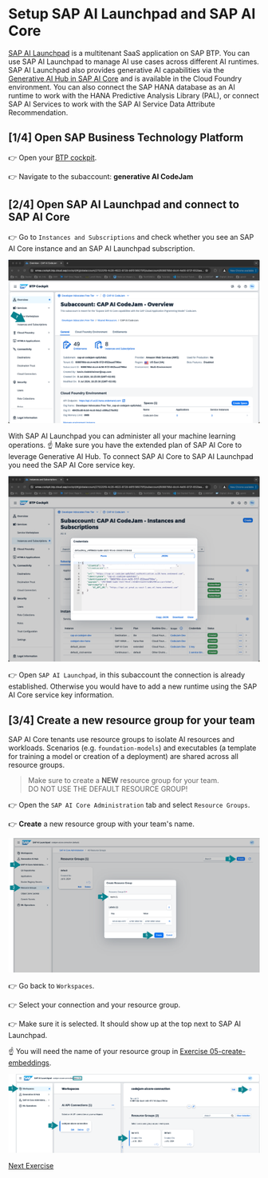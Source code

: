 # Setup SAP AI Launchpad and SAP AI Core
[SAP AI Launchpad](https://help.sap.com/docs/ai-launchpad) is a multitenant SaaS application on SAP BTP. You can use SAP AI Launchpad to manage AI use cases across different AI runtimes. SAP AI Launchpad also provides generative AI capabilities via the [Generative AI Hub in SAP AI Core](https://help.sap.com/docs/sap-ai-core/sap-ai-core-service-guide/generative-ai-hub-in-sap-ai-core-7db524ee75e74bf8b50c167951fe34a5) and is available in the Cloud Foundry environment. You can also connect the SAP HANA database as an AI runtime to work with the HANA Predictive Analysis Library (PAL), or connect SAP AI Services to work with the SAP AI Service Data Attribute Recommendation.

## [1/4] Open SAP Business Technology Platform
👉 Open your [BTP cockpit](https://emea.cockpit.btp.cloud.sap/cockpit).

👉 Navigate to the subaccount: **generative AI CodeJam**

## [2/4] Open SAP AI Launchpad and connect to SAP AI Core
👉 Go to `Instances and Subscriptions` and check whether you see an SAP AI Core instance and an SAP AI Launchpad subscription.

![BTP Cockpit](images/btp.png)

With SAP AI Launchpad you can administer all your machine learning operations. ☝️ Make sure you have the extended plan of SAP AI Core to leverage Generative AI Hub. To connect SAP AI Core to SAP AI Launchpad you need the SAP AI Core service key.

![SAP AI Core service key](images/service-key.png)

👉 Open `SAP AI Launchpad`, in this subaccount the connection is already established. Otherwise you would have to add a new runtime using the SAP AI Core service key information.

## [3/4] Create a new resource group for your team
SAP AI Core tenants use resource groups to isolate AI resources and workloads. Scenarios (e.g. `foundation-models`)
and executables (a template for training a model or creation of a deployment) are shared across all resource groups.

> Make sure to create a **NEW** resource group for your team.</br> DO NOT USE THE DEFAULT RESOURCE GROUP!

👉 Open the `SAP AI Core Administration` tab and select `Resource Groups`. 

👉 **Create** a new resource group with your team's name.

![SAP AI Launchpad - Recourse Group 1/2](images/resource_group.png)

👉 Go back to `Workspaces`.

👉 Select your connection and your resource group.

👉 Make sure it is selected. It should show up at the top next to SAP AI Launchpad.

☝️ You will need the name of your resource group in [Exercise 05-create-embeddings](05-create-embeddings.ipynb).

![SAP AI Launchpad - Recourse Group 2/2](images/resource_group_2.png)

[Next Exercise](01-deploy-model.md)
